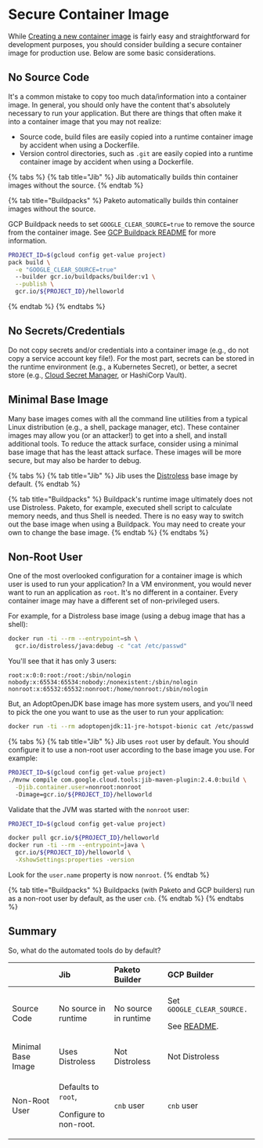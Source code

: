 # Secure Container Image

While [Creating a new container image](container-image.md#containerize) is fairly easy and straightforward for development purposes, you should consider building a secure container image for production use. Below are some basic considerations.

## No Source Code

It's a common mistake to copy too much data/information into a container image. In general, you should only have the content that's absolutely necessary to run your application. But there are things that often make it into a container image that you may not realize:

* Source code, build files are easily copied into a runtime container image by accident when using a Dockerfile.
* Version control directories, such as `.git` are easily copied into a runtime container image by accident when using a Dockerfile.

{% tabs %}
{% tab title="Jib" %}
Jib automatically builds thin container images without the source.
{% endtab %}

{% tab title="Buildpacks" %}
Paketo automatically builds thin container images without the source.

GCP Buildpack needs to set `GOOGLE_CLEAR_SOURCE=true` to remove the source from the container image. See [GCP Buildpack README](https://github.com/GoogleCloudPlatform/buildpacks#configuration) for more information.

```bash
PROJECT_ID=$(gcloud config get-value project)                                                            ⬢ system ⎈ demo-cluster
pack build \
  -e "GOOGLE_CLEAR_SOURCE=true"
  --builder gcr.io/buildpacks/builder:v1 \
  --publish \
  gcr.io/${PROJECT_ID}/helloworld
```
{% endtab %}
{% endtabs %}

## No Secrets/Credentials

Do not copy secrets and/or credentials into a container image \(e.g., do not copy a service account key file!\). For the most part, secrets can be stored in the runtime environment \(e.g., a Kubernetes Secret\), or better, a secret store \(e.g., [Cloud Secret Manager](../../app-dev/cloud-services/secret-management.md), or HashiCorp Vault\).

## Minimal Base Image

Many base images comes with all the command line utilities from a typical Linux distribution \(e.g., a shell, package manager, etc\). These container images may allow you \(or an attacker!\) to get into a shell, and install additional tools. To reduce the attack surface, consider using a minimal base image that has the least attack surface. These images will be more secure, but may also be harder to debug.

{% tabs %}
{% tab title="Jib" %}
Jib uses the [Distroless](https://github.com/GoogleContainerTools/distroless/blob/master/java/README.md) base image by default.
{% endtab %}

{% tab title="Buildpacks" %}
Buildpack's runtime image ultimately does not use Distroless. Paketo, for example, executed shell script to calculate memory needs, and thus Shell is needed. There is no easy way to switch out the base image when using a Buildpack. You may need to create your own to change the base image.
{% endtab %}
{% endtabs %}

## Non-Root User

One of the most overlooked configuration for a container image is which user is used to run your application? In a VM environment, you would never want to run an application as `root`. It's no different in a container. Every container image may have a different set of non-privileged users.

For example, for a Distroless base image \(using a debug image that has a shell\):

```bash
docker run -ti --rm --entrypoint=sh \
  gcr.io/distroless/java:debug -c "cat /etc/passwd"
```

You'll see that it has only 3 users:

```text
root:x:0:0:root:/root:/sbin/nologin
nobody:x:65534:65534:nobody:/nonexistent:/sbin/nologin
nonroot:x:65532:65532:nonroot:/home/nonroot:/sbin/nologin
```

But, an AdoptOpenJDK base image has more system users, and you'll need to pick the one you want to use as the user to run your application:

```bash
docker run -ti --rm adoptopenjdk:11-jre-hotspot-bionic cat /etc/passwd
```

{% tabs %}
{% tab title="Jib" %}
Jib uses `root` user by default. You should configure it to use a non-root user according to the base image you use. For example:

```bash
PROJECT_ID=$(gcloud config get-value project)
./mvnw compile com.google.cloud.tools:jib-maven-plugin:2.4.0:build \
  -Djib.container.user=nonroot:nonroot
  -Dimage=gcr.io/${PROJECT_ID}/helloworld
```

Validate that the JVM was started with the `nonroot` user:

```bash
PROJECT_ID=$(gcloud config get-value project)

docker pull gcr.io/${PROJECT_ID}/helloworld
docker run -ti --rm --entrypoint=java \
  gcr.io/${PROJECT_ID}/helloworld \
  -XshowSettings:properties -version
```

Look for the `user.name` property is now `nonroot`.
{% endtab %}

{% tab title="Buildpacks" %}
Buildpacks \(with Paketo and GCP builders\) run as a non-root user by default, as the user `cnb`.
{% endtab %}
{% endtabs %}

## Summary

So, what do the automated tools do by default?

<table>
  <thead>
    <tr>
      <th style="text-align:left"></th>
      <th style="text-align:left">Jib</th>
      <th style="text-align:left">Paketo Builder</th>
      <th style="text-align:left">GCP Builder</th>
    </tr>
  </thead>
  <tbody>
    <tr>
      <td style="text-align:left">Source Code</td>
      <td style="text-align:left">No source in runtime</td>
      <td style="text-align:left">No source in runtime</td>
      <td style="text-align:left">
        <p>Set <code>GOOGLE_CLEAR_SOURCE.</code> 
        </p>
        <p>See <a href="https://github.com/GoogleCloudPlatform/buildpacks#configuration">README</a>.</p>
      </td>
    </tr>
    <tr>
      <td style="text-align:left">Minimal Base Image</td>
      <td style="text-align:left">Uses Distroless</td>
      <td style="text-align:left">Not Distroless</td>
      <td style="text-align:left">Not Distroless</td>
    </tr>
    <tr>
      <td style="text-align:left">Non-Root User</td>
      <td style="text-align:left">
        <p>Defaults to <code>root</code>,</p>
        <p>Configure to non-root.</p>
      </td>
      <td style="text-align:left"><code>cnb</code> user</td>
      <td style="text-align:left"><code>cnb</code> user</td>
    </tr>
  </tbody>
</table>
